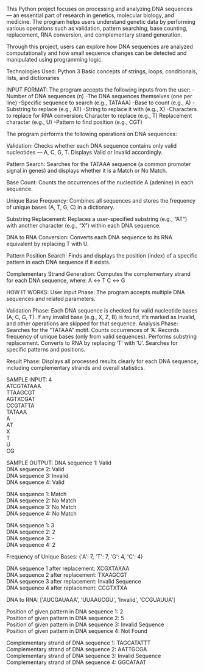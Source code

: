 This Python project focuses on processing and analyzing DNA sequences — an essential part of research in genetics, molecular biology, and medicine. The program helps users understand genetic data by performing various operations such as validation, pattern searching, base counting, replacement, RNA conversion, and complementary strand generation.

Through this project, users can explore how DNA sequences are analyzed computationally and how small sequence changes can be detected and manipulated using programming logic.

Technologies Used:
Python 3
Basic concepts of strings, loops, conditionals, lists, and dictionaries

INPUT FORMAT:
The program accepts the following inputs from the user:
-Number of DNA sequences (n)
-The DNA sequences themselves (one per line)
-Specific sequence to search (e.g., TATAAA)
-Base to count (e.g., A)
-Substring to replace (e.g., AT)
-String to replace it with (e.g., X)
-Characters to replace for RNA conversion:
    Character to replace (e.g., T)
    Replacement character (e.g., U)
-Pattern to find position (e.g., CGT)


The program performs the following operations on DNA sequences:

Validation:
Checks whether each DNA sequence contains only valid nucleotides — A, C, G, T.
    Displays Valid or Invalid accordingly.

Pattern Search:
Searches for the TATAAA sequence (a common promoter signal in genes) and displays whether it is a Match or No Match.

Base Count:
Counts the occurrences of the nucleotide A (adenine) in each sequence.

Unique Base Frequency:
Combines all sequences and stores the frequency of unique bases (A, T, G, C) in a dictionary.

Substring Replacement:
Replaces a user-specified substring (e.g., “AT”) with another character (e.g., “X”) within each DNA sequence.

DNA to RNA Conversion:
Converts each DNA sequence to its RNA equivalent by replacing T with U.

Pattern Position Search:
Finds and displays the position (index) of a specific pattern in each DNA sequence if it exists.

Complementary Strand Generation:
Computes the complementary strand for each DNA sequence, where:
      A ↔ T
      C ↔ G

HOW IT WORKS:
User Input Phase:
The program accepts multiple DNA sequences and related parameters.

Validation Phase:
Each DNA sequence is checked for valid nucleotide bases (A, C, G, T).
If any invalid base (e.g., X, Z, B) is found, it’s marked as Invalid, and other operations are skipped for that sequence.
Analysis Phase:
Searches for the “TATAAA” motif.
Counts occurrences of ‘A’.
Records frequency of unique bases (only from valid sequences).
Performs substring replacement.
Converts to RNA by replacing ‘T’ with ‘U’.
Searches for specific patterns and positions.

Result Phase:
Displays all processed results clearly for each DNA sequence, including complementary strands and overall statistics.

SAMPLE INPUT:
4  
ATCGTATAAA  
TTAAGCGT  
AGTXCGAT  
CCGTATTA  
TATAAA  
A  
AT  
X  
T  
U  
CG

SAMPLE OUTPUT:
DNA sequence 1: Valid  
DNA sequence 2: Valid  
DNA sequence 3: Invalid  
DNA sequence 4: Valid  

DNA sequence 1: Match  
DNA sequence 2: No Match  
DNA sequence 3: No Match  
DNA sequence 4: No Match  

DNA sequence 1: 3  
DNA sequence 2: 2  
DNA sequence 3: -  
DNA sequence 4: 2  

Frequency of Unique Bases: {'A': 7, 'T': 7, 'G': 4, 'C': 4}  

DNA sequence 1 after replacement: XCGXTAXAA  
DNA sequence 2 after replacement: TXAAGCGT  
DNA sequence 3 after replacement: Invalid Sequence  
DNA sequence 4 after replacement: CCGTXTXA  

DNA to RNA: ['AUCGAUAAA', 'UUAAUCGU', 'Invalid', 'CCGUAUUA'] 

Position of given pattern in DNA sequence 1: 2  
Position of given pattern in DNA sequence 2: 5  
Position of given pattern in DNA sequence 3: Invalid Sequence  
Position of given pattern in DNA sequence 4: Not Found  

Complementary strand of DNA sequence 1: TAGCATATTT  
Complementary strand of DNA sequence 2: AATTGCGA  
Complementary strand of DNA sequence 3: Invalid Sequence  
Complementary strand of DNA sequence 4: GGCATAAT  
